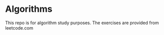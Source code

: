 # Algorithms
This repo is for algorithm study purposes.
The exercises are provided from leetcode.com

